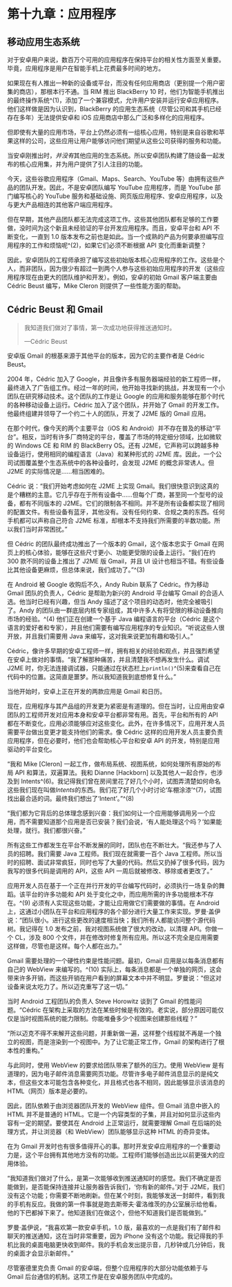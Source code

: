 # 第十九章：应用程序

## 移动应用生态系统

对于安卓用户来说，数百万个可用的应用程序在保持平台的相关性方面至关重要。毕竟，应用程序是用户在智能手机上花费最多时间的地方。

如果现在有人推出一种新的设备或平台，而没有任何应用商店（更别提一个用户密集的商店），那根本行不通。当 RIM 推出 BlackBerry 10 时，他们为智能手机推出的最终操作系统^(1)，添加了一个兼容模式，允许用户安装并运行安卓应用程序。他们这样做是因为认识到，BlackBerry 的应用生态系统（尽管公司和其手机已经存在多年）无法提供安卓和 iOS 应用商店中那么广泛和多样化的应用程序。

但即使有大量的应用市场，平台上仍然必须有一组核心应用，特别是来自谷歌和苹果这样的公司，这些应用让用户能够访问他们期望从这些公司获得的服务和功能。

当安卓刚推出时，*并没有*其他应用的生态系统。所以安卓团队构建了随设备一起发布的核心应用集，并为用户提供了引人注目的功能。

今天，这些谷歌应用程序（Gmail、Maps、Search、YouTube 等）由拥有这些产品的团队开发。因此，不是安卓团队编写 YouTube 应用程序，而是 YouTube 部门编写核心的 YouTube 服务和基础设施、网页版应用程序、安卓应用程序，以及与更大产品相连的其他客户端应用程序。

但在早期，其他产品团队都无法完成这项工作。这些其他团队都有足够的工作要做，没时间为这个新且未经验证的平台开发应用程序。而且，安卓平台和 API 不断变化，一直到 1.0 版本发布之前也是如此。当一个成熟的产品为何要承担编写应用程序的工作和烦恼呢^(2)，如果它们必须不断根据 API 变化而重新调整？

因此，安卓团队的工程师承担了编写这些初始版本核心应用程序的工作。这些是个人，而非团队，因为很少有超过一到两个人参与这些初始应用程序的开发（这些应用程序现在由更大的团队维护和开发）。例如，安卓的初始 Gmail 客户端主要由 Cédric Beust 编写，Mike Cleron 则提供了一些性能方面的帮助。

## Cédric Beust 和 Gmail

> 我知道我们做对了事情，第一次成功地获得推送通知时。
> 
> —Cédric Beust

安卓版 Gmail 的根基来源于其他平台的版本，因为它的主要作者是 Cédric Beust。

2004 年，Cédric 加入了 Google，并且像许多有服务器端经验的新工程师一样，最终进入了广告组工作。经过一年的时间，他开始寻找新的挑战，并发现有一个小团队在研究移动技术。这个团队的工作是让 Google 的应用和服务能够在那个时代的各种移动设备上运行。Cédric 加入了这个团队，并开始了 Gmail 的开发工作。他最终组建并领导了一个约二十人的团队，开发了 J2ME 版的 Gmail 应用。

在那个时代，像今天的两个主要平台（iOS 和 Android）并不存在普及的移动“平台”。相反，当时有许多厂商特定的平台，覆盖了市场的特定细分领域，比如微软的 Windows CE 和 RIM 的 BlackBerry OS。还有 J2ME，它声称可以跨越多种设备运行，使用相同的编程语言（Java）和某种形式的 J2ME 库。因此，一个公司试图覆盖整个生态系统中的各种设备时，会发现 J2ME 的概念非常诱人。但 J2ME 的实际情况是……相当困难的。

Cédric 说：“我们开始考虑如何在 J2ME 上实现 Gmail。我们很快意识到这真的是个糟糕的主意。它几乎存在于所有设备中……但每个厂商，甚至同一个型号的设备，都有不同版本的 J2ME。它们的限制各不相同。并不是所有设备都实现了相同的配置文件。有些设备有蓝牙，其他没有。没有任何约束、合规之类的东西。任何手机都可以声称自己符合 J2ME 标准，却根本不支持我们所需要的半数功能。所以我们当时非常困扰。”

但 Cédric 的团队最终成功推出了一个版本的 Gmail，这个版本忠实于 Gmail 在网页上的核心体验，能够在这些尺寸更小、功能更受限的设备上运行。“我们在约 300 款不同的设备上推出了 J2ME 版 Gmail，并且 UI 设计也相当不错。有些设备比其他设备更麻烦，但总体来说，我们成功了。”^(3)

在 Android 被 Google 收购后不久，Andy Rubin 联系了 Cédric。作为移动 Gmail 团队的负责人，Cédric 是帮助为新兴的 Android 平台编写 Gmail 的合适人选。他当时已经有兴趣，但当 Andy 描述了这个项目的动态时，他完全被吸引了。Andy 的团队由一群底层内核专家组成，其中许多人有将受限的移动设备推向市场的经验。^(4) 他们正在创建一个基于 Java 编程语言的平台（Cédric 是这个语言的爱好者和专家），并且他们需要有编写应用程序的专业知识。“听说这些人很开放，并且我们需要用 Java 来编写，这对我来说更加有趣和吸引人。”

Cédric，像许多早期的安卓工程师一样，拥有相关的经验和观点，并且强烈希望在安卓上做对的事情。“我了解那种痛苦，并且清楚我不想再发生什么。调试 J2ME 时，你无法连接调试器，只能通过在状态栏上`println()`^(5)来查看自己在代码中的位置。这简直是噩梦。所以我知道我到底想修复什么。”

当他开始时，安卓上正在开发的两款应用是 Gmail 和日历。

现在，应用程序与其产品组的开发更为紧密是有道理的。但在当时，让应用由安卓团队的工程师开发对应用本身和安卓平台都非常有用。首先，平台和所有的 API 都在不断变化，应用必须能够应对这些变化。此外，在许多情况下，应用开发人员需要平台做出变更才能支持他们的需求。像 Cédric 这样的应用开发人员主要负责应用程序，但在必要时，他们也会帮助核心平台和安卓 API 的开发，特别是应用驱动的平台变化。

“我和 Mike [Cleron] 一起工作，做布局系统、视图系统，如何处理所有原始的布局 API 和算法，双遍算法。我和 Dianne [Hackborn] 以及其他人一起合作，也涉及到 Intents^(6)。我记得我们曾在房间里花了好几个小时，试图弄清楚如何命名这些我们现在叫做*Intents*的东西。我们花了好几个小时讨论‘车棚涂漆’^(7)，试图找出最合适的词。最终我们想出了‘Intent’。”^(8)

“我们都为它背后的总体理念感到兴奋：我们如何让一个应用能够调用另一个应用，而不需要知道那个应用是否已安装？我们会说，‘有人能处理这个吗？’如果能处理，就行。我们都很兴奋。”

所有这些工作都发生在平台不断发展的同时，团队也在不断壮大。“我还参与了人员的招聘。我们需要 Java 工程师。我们现在就需要一百个 Java 工程师。所以当时的招聘、面试非常疯狂，同时也写了大量的代码。然后又扔掉了很多代码，因为我写的很多代码是调用的 API，这些 API 一周后就被修改、移除或者更改了。”

应用开发人员在基于一个正在并行开发的平台编写代码时，必须执行一场复杂的舞蹈。该平台的许多功能和 API 处于变化之中，而应用所需的许多功能根本不存在。^(9) 必须有人实现这些功能，才能让应用做它们需要做的事情。在 Android 上，这通过小团队在平台和应用程序的各个部分进行大量工作来实现。罗曼·盖伊说：“团队很小。进行这些更改的速度相当快；我们所有人都能访问整个源代码树。我记得在 1.0 发布之前，我对视图系统做了很大的改动，以清理 API。你做一个 CL，涉及 800 个文件，并在修改时修复所有应用。所以这不完全是应用需要这样做，尽管也是这样。每个人都在出力。”

Gmail 需要处理的一个硬性约束是性能问题。最初，Gmail 应用是以每条消息都有自己的 WebView 来编写的。^(10) 实际上，每条消息都是一个单独的网页，这会带来许多开销，而这些开销在用户看到的屏幕文本中并不明显。罗曼说：“但这对设备来说太吃力了。所以迈克重写了这一切。”

当时 Android 工程团队的负责人 Steve Horowitz 谈到了 Gmail 的性能问题。“Cédric 在架构上采取的方法在某些时候是有效的。老实说，部分原因可能仅仅是当时视图系统的能力限制。你能堆叠多少个视图来创建那些线程？”

“所以迈克不得不来解开这些问题，并重新做一遍，这样整个线程就不再是一个独立的视图，而是渲染到一个视图中。为了让它能正常工作，Gmail 的架构进行了根本性的重构。”

与此同时，使用 WebView 的要求给团队带来了额外的压力。使用 WebView 是有道理的，因为电子邮件消息需要网页功能。尽管许多电子邮件消息显示的是纯文本，但这些文本可能包含各种变化，并且格式也各不相同，因此能够显示该消息的 HTML（网页）版本是必要的。

因此，团队依赖于由浏览器团队开发的 WebView 组件。但 Gmail 消息中嵌入的 HTML 并不是普通的 HTML。它是一个内容类型的子集，并且对如何显示这些内容有一定的期望。要使其在 Android 上正常运行，就需要理解 Gmail 在后端的处理方式，并让浏览器（和 WebView）团队能够显示这种 HTML 的奇异变体。

在为 Gmail 开发时也有很多值得开心的事。那时开发安卓应用程序的一个重要动力是，这个平台拥有其他地方没有的功能。工程师们能够创造出比以前更强大的应用体验。

“我知道我们做对了什么，是第一次能够收到推送通知时的感觉。我们不确定是否能做到，是否能保持连接并让服务器告诉我们，‘你有新的邮件。’对于 J2ME，我们没有这个功能；你需要不断地刷新。但在某个时刻，我能够发送一封邮件，看到我的手机有反应。我做的第一件事就是跑去斯蒂夫·霍洛维茨的办公室展示给他看。他的下巴都掉下来了。他知道我们在做这个，但他不知道我们是否能做到。”

罗曼·盖伊说，“我喜欢第一款安卓手机，1.0 版，最喜欢的一点是我们有了邮件和聊天的推送通知，这在当时非常重要，因为 iPhone 没有这个功能。我记得我的手机比我的桌面电脑更快收到邮件。我的手机会发出提示音，几秒钟或几分钟后，我的桌面才会显示新邮件。”

尽管塞德里克负责 Gmail 的安卓端，但整个应用程序的大部分功能依赖于与 Gmail 后台通信的机制。这项工作是在安卓服务团队中完成的。
